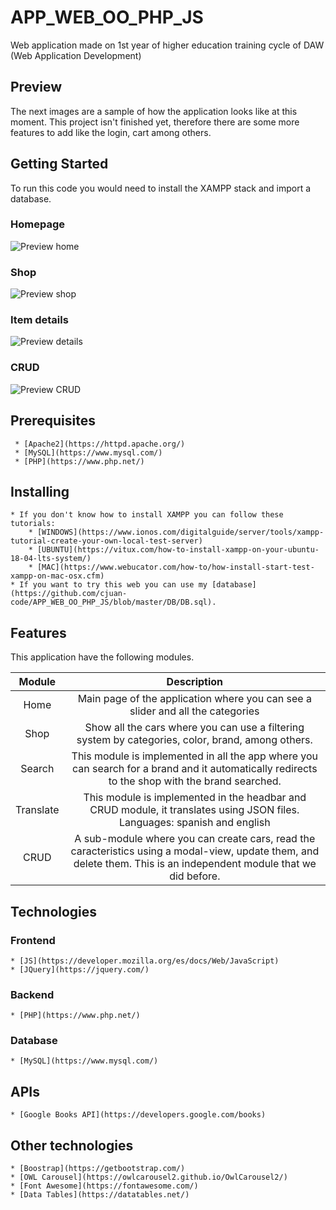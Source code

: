 # APP_WEB_OO_PHP_JS
Web application made on 1st year of higher education training cycle of DAW (Web Application Development)

## Preview
The next images are a sample of how the application looks like at this moment. This project isn't finished yet, therefore there are some more features to add like the login, cart among others.

## Getting Started
To run this code you would need to install the XAMPP stack and import a database.

### Homepage
![Preview home](https://user-images.githubusercontent.com/79716922/109893220-8d6d9700-7c8b-11eb-9351-6b31172a3a53.png)

### Shop
![Preview shop](https://user-images.githubusercontent.com/79716922/109893315-b9891800-7c8b-11eb-96bb-db047269db87.png)

### Item details
![Preview details](https://user-images.githubusercontent.com/79716922/109893362-d1f93280-7c8b-11eb-86d8-f2d1c402588c.png)

### CRUD
![Preview CRUD](https://user-images.githubusercontent.com/79716922/109893430-efc69780-7c8b-11eb-82fc-1b2be885fbc2.png)


## Prerequisites
     * [Apache2](https://httpd.apache.org/)
     * [MySQL](https://www.mysql.com/)
     * [PHP](https://www.php.net/)

## Installing
    * If you don't know how to install XAMPP you can follow these tutorials:
        * [WINDOWS](https://www.ionos.com/digitalguide/server/tools/xampp-tutorial-create-your-own-local-test-server)
        * [UBUNTU](https://vitux.com/how-to-install-xampp-on-your-ubuntu-18-04-lts-system/)
        * [MAC](https://www.webucator.com/how-to/how-install-start-test-xampp-on-mac-osx.cfm)
    * If you want to try this web you can use my [database](https://github.com/cjuan-code/APP_WEB_OO_PHP_JS/blob/master/DB/DB.sql).

## Features
This application have the following modules.

Module | Description
:---: | :---:
Home | Main page of the application where you can see a slider and all the categories
Shop | Show all the cars where you can use a filtering system by categories, color, brand, among others.
Search | This module is implemented in all the app where you can search for a brand and it automatically redirects to the shop with the brand searched.
Translate | This module is implemented in the headbar and CRUD module, it translates using JSON files. Languages: spanish and english
CRUD | A sub-module where you can create cars, read the caracteristics using a modal-view, update them, and delete them. This is an independent module that we did before.

## Technologies

### Frontend
    * [JS](https://developer.mozilla.org/es/docs/Web/JavaScript)
    * [JQuery](https://jquery.com/)
### Backend
    * [PHP](https://www.php.net/)
### Database
    * [MySQL](https://www.mysql.com/)

## APIs
    * [Google Books API](https://developers.google.com/books)

## Other technologies
    * [Boostrap](https://getbootstrap.com/)
    * [OWL Carousel](https://owlcarousel2.github.io/OwlCarousel2/)
    * [Font Awesome](https://fontawesome.com/)
    * [Data Tables](https://datatables.net/)
